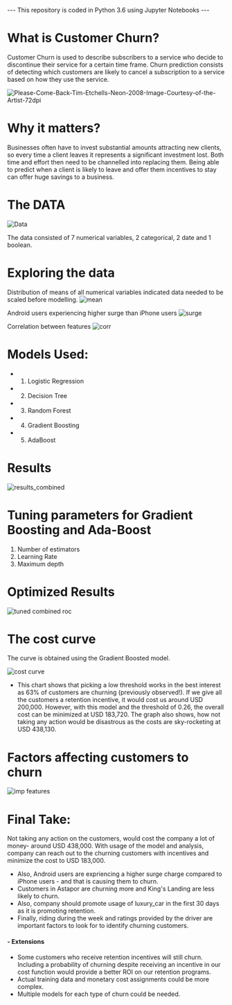 --- This repository is coded in Python 3.6 using Jupyter Notebooks ---

# What is Customer Churn?

Customer Churn is used to describe subscribers to a service who decide to discontinue their service for a certain time frame. Churn prediction consists of detecting which customers are likely to cancel a subscription to a service based on how they use the service. 

![Please-Come-Back-Tim-Etchells-Neon-2008-Image-Courtesy-of-the-Artist-72dpi](https://user-images.githubusercontent.com/45079009/84798276-9c060800-afaf-11ea-8f97-7075c264070f.jpg)

# Why it matters?
Businesses often have to invest substantial amounts attracting new clients, so every time a client leaves it represents a significant investment lost. Both time and effort then need to be channelled into replacing them. Being able to predict when a client is likely to leave and offer them incentives to stay can offer huge savings to a business.

# The DATA

![Data](https://user-images.githubusercontent.com/45079009/84798960-70375200-afb0-11ea-8d46-ac7f0579769c.PNG)

The data consisted of 7 numerical variables, 2 categorical, 2 date and 1 boolean.

# Exploring the data

Distribution of means of all numerical variables indicated data needed to be scaled before modelling.
![mean](https://user-images.githubusercontent.com/45079009/84799160-b68cb100-afb0-11ea-98e5-4b5d51228486.PNG)

Android users experiencing higher surge than iPhone users
![surge](https://user-images.githubusercontent.com/45079009/84799510-361a8000-afb1-11ea-9146-ae1e6824652a.PNG)

Correlation between features
![corr](https://user-images.githubusercontent.com/45079009/84799679-7aa61b80-afb1-11ea-9929-d525a3b63fd3.png)

# Models Used:
- 1. Logistic Regression
- 2. Decision Tree
- 3. Random Forest
- 4. Gradient Boosting
- 5. AdaBoost

# Results

![results_combined](https://user-images.githubusercontent.com/45079009/84800675-fd7ba600-afb2-11ea-8495-0d740132925f.PNG)

# Tuning parameters for Gradient Boosting and Ada-Boost

1. Number of estimators
2. Learning Rate
3. Maximum depth

# Optimized Results

![tuned combined roc](https://user-images.githubusercontent.com/45079009/84801290-d5d90d80-afb3-11ea-84f2-1df9da433979.PNG)

# The cost curve

The curve is obtained using the Gradient Boosted model.

![cost curve](https://user-images.githubusercontent.com/45079009/84801455-0d47ba00-afb4-11ea-9560-2316957e0ad8.PNG)

- This chart shows that picking a low threshold works in the best interest as 63% of customers are churning (previously observed!). If we give all the customers a retention incentive, it would cost us around USD 200,000. However, with this model and the threshold of 0.26, the overall cost can be minimized at USD 183,720. The graph also shows, how not taking any action would be disastrous as the costs are sky-rocketing at USD 438,130.

# Factors affecting customers to churn

![imp features](https://user-images.githubusercontent.com/45079009/84801613-3ec08580-afb4-11ea-9c46-a0a89010e6a1.PNG)

# Final Take:

Not taking any action on the customers, would cost the company a lot of money- around USD 438,000. With usage of the model and analysis, company can reach out to the churning customers with incentives and minimize the cost to USD 183,000.

- Also, Android users are expriencing a higher surge charge compared to iPhone users - and that is causing them to churn.
- Customers in Astapor are churning more and King's Landing are less likely to churn.
- Also, company should promote usage of luxury_car in the first 30 days as it is promoting retention.
- Finally, riding during the week and ratings provided by the driver are important factors to look for to identify churning customers.


#### - Extensions
- Some customers who receive retention incentives will still churn. Including a probability of churning despite receiving an incentive in our cost function would provide a better ROI on our retention programs.
- Actual training data and monetary cost assignments could be more complex.
- Multiple models for each type of churn could be needed.

